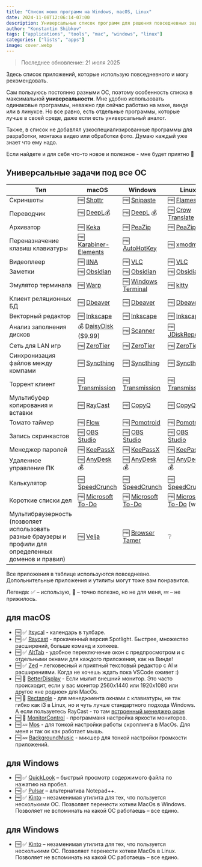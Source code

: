 ```yaml
---
title: "Список моих программ на Windows, macOS, Linux"
date: 2024-11-08T12:06:14-07:00
description: Универсальные список программ для решения повседневных задач
author: "Konstantin Shibkov"
tags: ["applications", "tools", "mac", "windows", "linux"]
categories: ["lists", "apps"]
image: cover.webp
---
```


> Последнее обновление: 21 июля 2025

Здесь список приложений, которые использую повседневного и могу
рекомендовать.

Сам пользуюсь постоянно разными ОС, поэтому особенность списка в
максимальной **универсальности**. Мне удобно использовать одинаковые программы,
неважно где сейчас работаю на маке, винде или в линуксе. Но все равно, есть
отдельные программы, которые лучше в своей среде, даже если есть универсальный
аналог.

Также, в список не добавлял узкоспециализированные программы для разработки,
монтажа видео или обработки фото. Думаю каждый уже знает что ему надо.

Если найдете и для себя что-то новое и полезное - мне будет приятно 🙂

## Универсальные задачи под все ОС

| Тип                               | macOS                                                        | Windows                                                                                     | Linux                                                                                              |
| --------------------------------- | -------------------------------------------------------------------------- | ------------------------------------------------------------------------------------------- | -------------------------------------------------------------------------------------------------- |
| Скриншоты                         | 🆓 [Shottr](https://shottr.cc/)                                             | 🆓 [Snipaste](https://www.snipaste.com/)                                                     | 🆓 [Flameshot](https://flameshot.org/)                                                              |
| Переводчик                        | 🆓 [DeepL](https://www.deepl.com/translator)💰                               | 🆓 [DeepL](https://www.deepl.com/translator) 💰                                               | 🆓 [Crow Translate](https://crow-translate.github.io/)                                              |
| Архиватор                         | 🆓 [Keka](https://www.keka.io/)                                             | 🆓 [PeaZip](https://peazip.github.io/)                                                       | 🆓 [PeaZip](https://peazip.github.io/)                                                              |
| Переназначение клавиш клавиатуры  | 🆓 [Karabiner-Elements](https://karabiner-elements.pqrs.org/)               | 🆓 [AutoHotKey](https://www.autohotkey.com)                                                  | 🆓 [xmodmap](https://wiki.archlinux.org/title/Xmodmap_(%D0%A0%D1%83%D1%81%D1%81%D0%BA%D0%B8%D0%B9)) |
| Видеоплеер                        | 🆓 [IINA](https://iina.io/)                                                 | 🆓 [VLC](https://www.videolan.org/vlc/)                                                      | 🆓 [VLC](https://www.videolan.org/vlc/)                                                             |
| Заметки                           | 🆓 [Obsidian](https://obsidian.md/)                                         | 🆓 [Obsidian](https://obsidian.md/)                                                          | 🆓 [Obsidian](https://obsidian.md/)                                                                 |
| Эмулятор терминала                | 🆓 [Warp](https://www.warp.dev/)                                            | 🆓 [Windows Terminal](https://apps.microsoft.com/store/detail/windows-terminal/9N0DX20HK701) | 🆓 [kitty](https://github.com/kovidgoyal/kitty)                                                     |
| Клиент реляционных БД             | 🆓 [Dbeaver](https://dbeaver.io/)                                           | 🆓 [Dbeaver](https://dbeaver.io/)                                                            | 🆓 [Dbeaver](https://dbeaver.io/)                                                                   |
| Векторный редактор                | 🆓 [Inkscape](https://inkscape.org/)                                        | 🆓 [Inkscape](https://inkscape.org/)                                                         | 🆓 [Inkscape](https://inkscape.org/)                                                                |
| Анализ заполнения дисков          | 💰 [DaisyDisk](https://daisydiskapp.com/) ($9.99)                           | 🆓 [Scanner](http://www.steffengerlach.de/freeware/)                                         | 🆓 [JDiskReporter](http://www.jgoodies.com/downloads/jdiskreport/)                                  |
| Сеть для LAN игр                  | 🆓 [ZeroTier](https://www.zerotier.com/)                                    | 🆓 [ZeroTier](https://www.zerotier.com/)                                                     | 🆓 [ZeroTier](https://www.zerotier.com/)                                                            |
| Синхронизация файлов между компами                  | 🆓 [Syncthing](https://syncthing.net/)                                    | 🆓 [Syncthing](https://syncthing.net/)                                                     | 🆓 [Syncthing](https://syncthing.net/)                                                            |
| Торрент клиент                    | 🆓 [Transmission](https://transmissionbt.com/)                              | 🆓 [Transmission](https://transmissionbt.com/)                                               | 🆓 [Transmission](https://transmissionbt.com/)                                                      |
| Мультибуфер копирования и вставки | 🆓 [RayCast](https://www.raycast.com/)                                   | 🆓 [CopyQ](https://hluk.github.io/CopyQ/)                                                    | 🆓 [CopyQ](https://hluk.github.io/CopyQ/)                                                           |
| Томато таймер                     | 🆓 [Flow](https://flowapp.info/)                                            | 🆓 [Pomotroid](https://splode.github.io/pomotroid/)                                          | 🆓 [Pomotroid](https://splode.github.io/pomotroid/)                                                 |
| Запись скринкастов                | 🆓 [OBS Studio](https://obsproject.com/)                                    | 🆓 [OBS Studio](https://obsproject.com/)                                                     | 🆓 [OBS Studio](https://obsproject.com/)                                                            |
| Менеджер паролей                  | 🆓 [KeePassX](https://keepassxc.org/)                                    | 🆓 [KeePassX](https://keepassxc.org/)                                                      | 🆓 [KeePassX](https://keepassxc.org/)                                                            |
| Удаленное управление ПК           | 🆓 [AnyDesk](https://anydesk.com/) 💰                                        | 🆓 [AnyDesk](https://anydesk.com/) 💰                                                         | 🆓 [AnyDesk](https://anydesk.com/) 💰                                                                |
| Калькулятор                       | 🆓 [SpeedCrunch](https://heldercorreia.bitbucket.io/speedcrunch/index.html) | 🆓 [SpeedCrunch](https://heldercorreia.bitbucket.io/speedcrunch/index.html)                  | 🆓 [SpeedCrunch](https://heldercorreia.bitbucket.io/speedcrunch/index.html)                         |
| Короткие списки дел               | 🆓 [Microsoft To-Do](https://todo.microsoft.com/tasks/)                     | 🆓 [Microsoft To-Do](https://todo.microsoft.com/tasks/)                                      | 🆓 [Microsoft To-Do](https://todo.microsoft.com/tasks/) (web)                                       |
| Мультибраузерность (позволяет использовать разные браузеры и профили для определенных доменов и правил) | 🆓 [Velja](https://sindresorhus.com/velja) | 🆓 [Browser Tamer](https://github.com/aloneguid/bt) | ❔

Все приложения в таблице используются повседневно. Допольнительные приложения и утилиты могут тоже вам понравится.

Легенда: ✅ – использую, 🤔 – точно полезно, но не для меня, 💤 – не прижилось.

## для macOS

* 🆓 ✅ [Itsycal](https://www.mowglii.com/itsycal/) - календарь в тулбаре.
* 🆓 ✅ [Raycast](https://www.raycast.com/) - прокаченный версия Spotlight. Быстрее, множество расширений,
больше команд и хоткеев.
* 🆓 ✅ [AltTab](https://alt-tab-macos.netlify.app/) - удобное переключение окон с предпросмотром и
с отдельными окнами для каждого приложения, как на Винде!
* 🆓 ✅ [Zed](https://zed.dev/) – легковесный и приятный текстовый редактор с AI и расширениями. Когда не хочешь ждать пока VSCode оживет :)
* 🆓 🤔 [BetterDisplay](https://github.com/waydabber/BetterDisplay) - Если мылит внешний монитор. Это часто происходит,
если у вас монитор 2560x1440 или 1920x1080 или другое «не родное» для MacOs.
* 🆓 🤔 [Rectangle](https://rectangleapp.com/) - для менеджмента окнами с клавиатуры, не так гибко как i3 в Linux,
но и чуть лучше стандартного подхода Windows. А если пользуетесь
RayCast - то там [встроенный менеджер окон](https://www.raycast.com/extensions/window-management)
* 🆓 🤔 [MonitorControl](https://github.com/MonitorControl/MonitorControl) - программаня настройка яркости мониторов.
* 🆓 💤 [Mos](https://mos.caldis.me/) - для тонкой настройки работы скроллинга в MacOs. Для меня и так ок как работает мышь.
* 🆓 💤 [BackgroundMusic](https://github.com/kyleneideck/BackgroundMusic) - микшер для тонкой настройки громкости приложений.

## для Windows

* 🆓 ✅ [QuickLook](https://apps.microsoft.com/store/detail/quicklook/9NV4BS3L1H4S?hl=en-in&gl=IN) – быстрый просмотр содержимого файла по нажатию на пробел.
* 🆓 ✅ [Pulsar](https://pulsar-edit.dev/) – альтернатива Notepad++.
* 🆓 ✅ [Kinto](https://kinto.sh/) – незаменимая утилита для тех, что пользуется несколькими ОС. Позволяет перенести хоткеи MacOs в Windows.
  Позволяет не вспоминать на какой ОС работаешь – все едино.

## для Windows

* 🆓 ✅ [Kinto](https://kinto.sh/) – незаменимая утилита для тех, что пользуется несколькими ОС. Позволяет перенести хоткеи MacOs в Linux.
  Позволяет не вспоминать на какой ОС работаешь – все едино.
  
